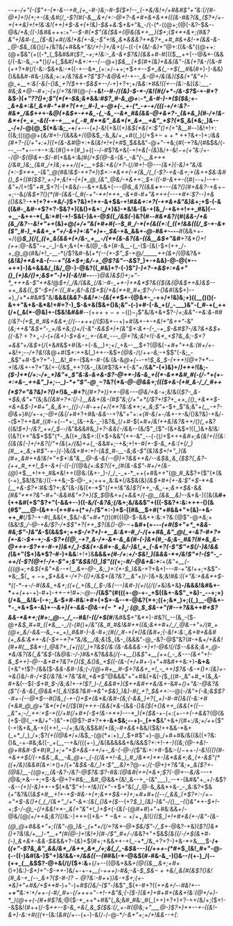 -*-+-/+"(-(_$"+-(*-&--+#_(+_-#-)&;-#-$($+!--_(-+&/&!+/+#&#$"+"&:(/(#-@+)+!_)_(+;+-_(&;&#(/_-$?(#(-&__&+/+:-@+?-&+#+&+&+*(((&-#&?(&_($?+/+-+(++&)+!+!&:&!(++)+$-&+(+!&)-$&*+_&:_$+&+"&_-/(-(*-((@+;(@(-&?-$&--@&/_+&;((-)&#&_+++:+"-*-$-#(+$"(&($&+(@&(&++__)($+;($+*+&+;(#&?&"+)&#-(__($_-&)+#(/&!+&_(+-&;-_$"+!&_&*&&&?+*&?+_+#_#&+&!-*(&&-&-_@-$_&_(&*()(/+/&?&*(*+#&&+"&!_/+!-)+/&$+$_$(/-$((-(+(&!_-&)+"_@+:((&-&"($(@+$+:(@+$&"(+((-*_(_$&#&#(*$?_-+;+!&:-_&-&+$?&)(&&*+#-#((($__++(--@&*-(&&(/(-&:-&_-+*()(/+(_$&#_)+&+:+--(_--@+)_$&__(+$(#+(&)+&&(&"-(&(+?&-_/(&-#(_+_+?+#(/(-&:-$&*&:-*((-+--&*_(+:+/-++;+$_++--$+_&(_-+$(__#_&(#+)-)-&&)()&&&#-#&-_)_/&*&;+:+/&?&&+?$"$?-&_@_&+!-+--_&-@+/&(&)($&(+"&"+!-@_+__+:&(-&(-()&_+?($++-$&$+--/-*+)+?+;+/&_&:+#&!((+--(&:-_&((*&:____-#&;&+_@-*-#+;_-(+(/+?&!_#(@-*(*-+__&!--_#-/_/_(&)-$-*-/&!(#(/+*-/&-$?_$-+-#+?&$-)(_+"$?$?()+;$"(*(*-$&;&*_&&:_#$?_#-&_@+:-*_&-#-)-*($($&;+-_&+&+:&!_&+#-*+#+?(++;_#-)_+-@+(-_+-(*_-+-+/(((-+/+:&?-#&*_/&$++_+-&_@(+&$+-++&_-(_-&_--&*_#&(&&-@+&+?-_(&+&_)(#-/+!&-&*+(+_+_-&((-+-+___+(_-#_#+*&"_&&*(*_&+__+&"_+$?(*_$_&(*&;_)&--_-/+/-@(@_$(*&:&;_-+__/+---(_+)-_&!(+&$($(_+)&$(*&(+:$"()+(+"&__#--_)&!+!+:((&;(((@_@_+(_&/_#+!-/(&&&+/(@&$_-&_&/+_+#((_)(/+$+$-++*+$+?&+-)+:_/&&(#+?-((/+"+:+)(*(+(*&-&#_@+:+&(_&!+!+$($+#_$_$_&_&&"-@+"-+&;(#(-+?&/(#&$&/(---_--*+---+-+:&:(#()++(#_)+((--/-#$?&+&(-_+!+&(-(&_)&/+-&!_$-$+(+"&:_/+--/_@-$(@&+-$_/-#(+&&+:&_(#(/+$(@-&-(&-_-&"(-__&+++(/&#_)&;_(&#_/+)&;+++/((+;__+$&:+&(/+?_-(/_/_#+!-@_---(&+)(-&)+"&/&$($+:-$+*+_-(&"_@(#&!&$-++?+)_)_$+:-*&++(-*(&_/(_(-$?-+&*-&+;+(&++$&:&#()_$+((#($$?_+-)+;&!+-(+(*_@_(&"_@&/-*&++:_$+:((-#-&++-*(_(#(--+_)-*-+-*&"+/_(+!$"+#_$+?(-(+_&_&_(---_&++&&+(*---@&_&?((&&__+__+---(&?()(#+&&?-+&*+$-$+;--&_(/&$+?()(*(#-(&&-(_#(-+"-*+!+++_-&+#-#+"&+++(---+#+:$?-*-)+&(*()&_&?-+__+!+?_+-*&/-)_$+?&)+!++-&+$&-+!_#&&+:+?(-+*&+&"&)&_+;+$-(-&((&#-_&#-+$?+?-$&?+)(&()+&+:_/+)&)-*&!&-(&-+(&_/-+&++!++_#&)(--+__-&++-*(_&:+#(-+!-$&(-)&+-@_$((_/&$(-_)&?(#_--#&*&?_/(#(*&_&-_/+&(&_/&?--&!+"+*+(&)_+_@_(+/+"&(+#+#(_-*-$_#_/-*(+(&((+:(_((+!&&(((/_$-+-&+_(_$"_#-)_+&&+_+"+/-&+)+:&"+)+-_$&*-+&_&&+*-@-#&+-*---__#(&&$+$+-+/(@___$_)(/(_((+_&(&&+(+/&-_+__-/(*+(&-&?(&-((&__&$+"&#__+?&*()+!(++:_@-&$"-+_-_)-&+;&+(*-&(@_-&+(#-&__-(_-($-(&(-$+(++_/-+_@_@(#&/+!_-__-*(/$?&#-&(_+*(--(+-$"_$-+_@_/_____++(&+_/(@&?&+__(_&!&)+*&+&-(-_--*+"_(&+_$+;&/-+_@$?&"--&*$?_)+-+&&)-@-@(*--+++)-)&+&&&/_(&/_@-)-@&?((_#&)+?-(-)$"_)-)+?-+&$+:+&+"()_(+)&/()+;&$+"-)+)(-&!_/_#-_-__--)_@&)&$()+;+"-*_+++&-$"+*&!_@_$+/_/&/(&&_(/&:-#-_+*-)+*&*$?&$($($(&(@&$++&)&$--++_&&((_$"-$+(+:((_#+;&!-&($+$(/+&(*+#_#+;$?-/--()&#_(&$+)--+)_/+*+#&#$"&/__&&&(&_&?-&&!+:-(&(+*_$+-(@&*-_-++/+!&)&;+)((__()()(-&++"&+&-&*&!+#+?-)_$-&+&($&+()&;&"-(-)+#-(-&_+(/_-___)&"-(_#-+(_++(/+(_&(*-@&)+-($&!&#_&_#__--(++$++-+-(()-_($$"&/&+&+$?-/+;_&&"-+&:&_-#_#(/&?-(+$_#_#&+&&+;(/(--+++(/($_)&+_--_+)+#(&+-+-+_&!+"&++"-_&"(*&;++&"&$+"-_+/&+&;()+/(-&"-&&$+)+(&"_$+:&+-(-_-+_$_-&#$?-/&?&+&$+((*-&$?+?+_+$-/-(+*(&+)-$+&+;_+-(&#_---_@+?&;&!+!(-&*_+$?&_&;-$+?+&&"+/&$+*(/(+&#&$+#(&-+(-&__)+;+/_+&--__$+?(@&(-_+#+"++&:(#+/+-+_&!+;-_-/+?&!(&_@+#($+:++&(_)++--&$+_(@&_-/(/++_-&;_-+$$"(-&;_-_&$"+#-$+?+"-)__&!_#+-($&+-#-(&:(&-&_@+(--_-+!_$_&_$-(+++!(@+?+*--+!&/&+_-+?+"&(+-(/&$_++?(&-_(&(#$?&++(-_&"+/_&__&"-(+)&)+/_)+*+!_(&;_-($-)+*(/+:-/+_+)&"+_$"&:&_-*&+&-$?-@+*-)&-&_+((*-&+*&#_#(-(/-*+(+-+:+&-_++&"_)+;--_)-*+"$"-*_@_$__--$?&?(*&_-@-@&&+;((($+&-(+#_&-/_/_#++(*$?+"&?&)+?()+!_)&_-#+?__(*(#+?+)_)++-@&--_-@&/+&-*+;&!&((_$?-_&-+$&;&"+"_(&;&*((&#+?+:(/-)__&&+(&-(#$"&;(/+"+*(/$?+!$?+_++_(()_+&*+$-_+&+_&$-)+#+"_&_&+-_(()-/-#-++(+/(*+?&:&*+;+_&;$"+*-$+_$"&;&"_+(__-+?-@&_+)_#(/+-+;-@+(&*(/+*_#+?+#&_-&&-_-+?&"+"+:_+(#-&_/_+-/&+_-+-&/()&?&)-+&/--($+?++&#_((#-+(--*+:_(&-+&-_-)&?&_(/+#-$(*+#+/&!++&)&?&++/()(_+*&?((&!_$+)-/&?_++/_$_--/&"&&&#&*_)+?-&&(-/&*&--(&/$"_($"-(&+&$+!((_)&+&!&:((&?(++"&$+$$"(*-_&((*_/&$+:((+$+&&"(++-&"_--(-((/+$+++_&#+;&(&!+(((&:((&(&(-)+/+&$?(/$"+(&_(*+/(*&)+*+(_-&*&#+;-+&;+!+-_#(+-$-&_+&:(+(/_)(#__+_&;+#$"-+-)(-_)&*(*_&+#+:+!-_(*&$_#-__-&;&-$"_(&)&$+!+"_)(&(#+_&#++&!&!+"+$+:&"&__@-&-&(--@_)+?&&++&/--&$&_&_($$?(_&?-(++_#_++!_$+-&+(-(*_(-(_/(@&_(_+:_&$?((+_(#(&-&$"-#+/+(&-(@_)+$__+!++_#&*&!++(@&:(&+-_)-/_/_-_+-*_++(+#&++"(@_#_&$?+($"(*(&(-+)_$&!&?&:_)_((-++&;-$-@-_+;+++_&:&*(/&$&(&)_(&$+#+(+-&:$"+$-*+&(__+&-$?+:_#&:$?+;&"(&-/&((*-*$"(*(++!&"&)$?(++_-&_-+;&++$&*-&_&(#&"+*+?&"-#+"-&&#&"+?+)($_$_@&+_+(_+_&&+/(*-@__(&&*__&)--_&+&-)((&(&__#+(++&#(+$"$?+"(-&&+--)((-&_/(-&?&;(/_&+;&/&&$"+(((-$&?+:&:+++-()(&(#$"___@-(&*+-(++#++(*+/-/$"+:-)+$-((#&__$+#(*+#&&+"+(&)-+&-++_#__(/$?-+-#(_&&(*_$&/_-&"+#+*()_)(#(((@-$-&&++:&:+?&:(@$"-@_+&;_+(&&!_$_/-@-+&/$?-/+$$"+?(++_$?(&()-@-$-$_+__&#+$($+_---(+#($+"+*_+&&-#&;$"-)&"&_-$(&&$+;+*+$-/+?+)-+__&:&*-#_/-/(++#&_&"_@(_+-&?-#+?+(+-&:-$+-+;-&_-$?+((@_-+?_&-/+-&*-&_&(#-(-)&*(#_-&;&-_#&?(#+&_&-@+++-$?++_-_#-_+)_)_&+/_)-$&(+-&#+-&_&/-)&!_+_(-&+?(-$"$"+$(/-)&!&&(*(&+"($+)&*$?-#-)+&&:__+!+)&__&&&_+(#-/+:+/-$&!_)(&&&-*+/&!$"+!-($"-_-++/(-$?(@+!-/+-$"+;$"&$&!()_)$"(((_+;-#_/-@&+&:+:___+(*&"+__$($-_(((@+;+&_$(+&"+&--+!__&+-@-_&;_)+:(*-$_)&*&-+?+&+)---#-_+"&!_++;+&$"-*&;_$($_++-+_+$_$+&&+-/+?-(()+/&$+(&?&?__&"+)_/-)&+&;&!_#&:((+"&:+&&*+$-*((-*-+-/-#(&&_+&+;((+(_+(&_(_$-/&(---)&#-)(+_/(*(/(/+*&)&+&__)-/&&&!&#&+-*__+*+(+*+-+)-#+)_-_++$-$+!_#+:-@_--__/(&$"(#(((+-@-+-_+$((&+-&$"_+&)-_--+;+)(/+&__&!&-(-+;_&-$+#-#&:+#+(+$+-&--*-@&?(*+;((+;&*_)+;((_)__-@&+-*-_+&+$+-&)+*_--&+)(+-_&&-@&-+_($-*+)__+;($_@_$_$&-+"(#--+?&*&++#_+$?&&-*&*+;(#+:_@--_/_--#&!-((/+$(#___/&#&$+"&*+)-#&?(_--(&_-($-@_+&$_#+#_((*&__-_/(-(#()+/&"(&_#_#&!&#+*((&;&*+#+/_/_@&-+"+/(#_+(@+_&/-&&--&_-+_+)_#&#-)-&-#+;(#(/_#-+(*()&(&#+;(-&!+:&:_&+#+&&#(+_&&:&*+-&(-$+$-*$?+"&/&__/&;&_($_(&-_(&&&"-@_-&?-@$"&?(#-$+$&*+/+&&!(#+#(__$&*-)_@&?+_(+(((/_)+?&$(/&:(&-&&&&-+)+!-@&!(/($--&&&;&+_@-*&/&?(&(_&"&$-*(&_@&:-/-)_#&+&?&*&*&*(/_(-+__()&_$"+__(++(_-_&---(&+"+!-&_$+_+)-@--_&+#+?&?_+()($_&()&_+$((-(_&-(+/+#+*-)+"+#&#++&:+)__-&+&__(+&"+!$?-/&&($-*&&-_&#-)&;(-_/(@+#+__#-$+?&&+_+!_-_++)$?&_-&-+()+:_(&)+-+&()&/-#-*_/+$(/&?&:+?&"&#_+&*$"_@&&&"+"+#&(+&(-_(_$_((#-_&"+#_+(&_&-#+&(--$(_-$+#_$-/&;&!+-+!$?_)-/_&&#+)($++&#++&/&+-_&#+_()+"&:-@&?&($"(-&-&(_@&&+!(_&!($&?&#-*&"+$&)_)&)-#(_+?_$&++:-_-@(*-/&"_+(-&;&$$?-#+-(--@+$--_#()&_(-+-()+$+(&*&/&#-(&;(-&&_)+?(_+)-#-#()&((-&:+#(+&#_@_@+"&*(+(*(/($(#(*_+++-(&&(*&-_(&_&-()&*($(+()&++_(&&(+((--_&"+;-/_++:+$-*+((/+#(/+#+(-$+!&-+*+)---*_)(*($&-_+-(+:(+-_-+(-+&&_$?(@($&(+$-@(_-*&/+"-)&"-*(@$?-#+?+__+-&+$&;--+)-_(++$__&"+&+/(#+:_/&;+/++_($"(-+!&+&_&-+((++!_--/+;&/&;&$&#_(+(&;-#+&&_+&&/($&!++&&-*&+(_+*_/_)_/+;$?_(+((@&*_/+/&$_-(@(*+:+)_/_$+#$"+)-@_/+#+#&/&((&((+?&:()&_-+-#&;&((-_+(__--+&/(((+-)_/&(&&&&&+&/&&$?+:+!-*_+-)((&;(@-+&!-@+#&#-$+#(#_)+;+"+$+_&&-++/+-_&-(-@-/(*$"&:+:+#-$&:-$(/-$++-/_-&!((()(#-+&++$(/(-+&&:_&__-&_@+-_(-((/&++!-&_)_#_/&*+)+*-)&*&&+;&_(+-&$"(*($($+/&)(&&#(&+:+_()+/(_+"&$&-&/_)+:$"__&)+?_@-*+:_/(_-@+)+?&"&;+_&*_($?+-(@&)__-((@+;_(&-&?-/&?-@$?&:$?-#&:(@&#(++(+&+;$?(*-@+--*&/&---+(_@&;+&--+;+$-&-@+?+#&;__&#_@&&+(&!_&--+_-(&"___)_--+-(&#&"+_+/-&$?-_&--(+)(-&)++-_+$(*&"$"+!-_+!&)((+"_-+$+"&(_/_@-&_&&*+&-_-_&:&?+$&(+"&?&((_&$+#__+!+-+$-#&-+(+;&++$&-+)+;+#+#+((--/_&&_(+$?+:-/+$-+$"+$-&()+(_(_/(&+"_/+"-&+:(&(_()&+($_--(+?_$_)_(&)-)&"-/()__-(()&"++-$+!-_+;_$-/-@_-(/+&&!+*-_&(+"&"+!_)+$+_(_-(&(-_(@_#+#_)+"+#&:&&_+_/-@&/(@_(+/++&;&?((_/&:-)+++((+&$-*-$&$+-+/+_+_($&!(/_(($_)+!+#+&(+-/&"-(&-(@_@+#&&+"+;((&"-@_)&-_(+*+/(/+?&*-@+$&/$"-/_$+-_@&?-+&)(*$?()&*()+?&!&/+__)-*__+*(#(@-)+!&!+)(#-/$"_#+/-/&*&?+"+$&$_(&((/-/+$(&+#-(-)_&+&+-&&-$&_&&+?-(_&_)+$(#+;+&&++-+(_-+*_/&_+?+?-)+&-*+&___$-__/+(_(+"-*$?&_&"_&&/&*_/&++_&*_/+;&(_/_-&$&--*-)(/+++-(*_#+$_(&!_#+"-@-(--((-)&#(&-)$"+)&!&&-+_/&&((--(#_#&(-*-@&$(#-#&-&_-)()&--/(+-)_/(--(++_(__&$$?-@+&(/(/($+:&__+(/+--((@&+&&_+(@((&__&+;+#_+()+)&:_)-$+)+"-$-*+-_)&/+-+-+*__(-+++)-#&;-&-$_$&$-++$&/_&(#(&$?()&!(#_&-+_(--_&+?($-#-)$?-@$?&:-#+*+)_)&-+$+;(+-*&)+"+#&/+$+*_#-)+"-)+#_$()&/-($"-)_&$"_$(+-#+?($($+*+&+/-_-#&!+--+__+"__&:+:+/++-(-#_/_#+-(/+*_++_+"-_+!-+&"&;(-($-)(&+)+#+#+(&&+!&:(@+/+)-*_)(@++(-(#+#$?&;_@($-*_++*+#&"(_&;&#_#&:_#(_(++)+?+)+?-++/&/+;($+!--&$&!(#++(/-$_++--$-&_+&(_&_$($&:(/_+-#(@&;+"___@-)$?+)++--+-((&!-&+)-*&:+#(*((_+-(&:(*&#(/+*--(+_-_)-&(/-/-@-*_/-&+"+;+/+!&&--+(_:
